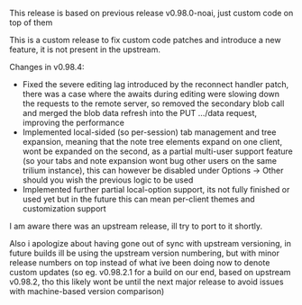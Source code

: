 This release is based on previous release v0.98.0-noai, just custom code on top of them

This is a custom release to fix custom code patches and introduce a new feature, it is not present in the upstream.

Changes in v0.98.4:
- Fixed the severe editing lag introduced by the reconnect handler patch, there was a case where the awaits during editing were slowing down the requests to the remote server, so removed the secondary blob call and merged the blob data refresh into the PUT .../data request, improving the performance
- Implemented local-sided (so per-session) tab management and tree expansion, meaning that the note tree elements expand on one client, wont be expanded on the second, as a partial multi-user support feature (so your tabs and note expansion wont bug other users on the same trilium instance), this can however be disabled under Options -> Other should you wish the previous logic to be used
- Implemented further partial local-option support, its not fully finished or used yet but in the future this can mean per-client themes and customization support

I am aware there was an upstream release, ill try to port to it shortly.

Also i apologize about having gone out of sync with upstream versioning, in future builds ill be using the upstream version numbering, but with minor release numbers on top instead of what ive been doing now to denote custom updates (so eg. v0.98.2.1 for a build on our end, based on upstream v0.98.2, tho this likely wont be until the next major release to avoid issues with machine-based version comparison)
